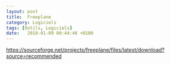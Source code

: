 ```yaml
---
layout: post
title:  Freeplane
category: Logiciels
tags: [Outils, Logiciels]
date:   2018-01-09 00:44:46 +0100
---
```


<https://sourceforge.net/projects/freeplane/files/latest/download?source=recommended>

